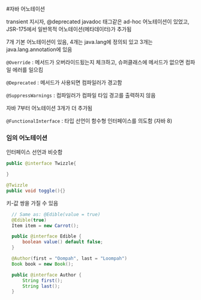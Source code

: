 #자바 어노테이션

transient 지시자, @deprecated javadoc 태그같은 ad-hoc 어노테이션이 있었고, JSR-175에서 일반목적 어노테이션(메타데이터)가 추가됨


7개 기본 어노테이션이 있음, 4개는 java.lang에 정의되 있고 3개는 java.lang.annotation에 있음

`@Override` : 메서드가 오버라이드됬는지 체크하고, 슈퍼클래스에 메서드가 없으면 컴파일 에러를 일으킴

`@Deprecated` : 메서드가 사용되면 컴파일러가 경고함

`@SuppressWarnings` : 컴파일러가 컴파일 타임 경고를 출력하지 않음

자바 7부터 어노테이션 3개가 더 추가됨

`@FunctionalInterface` : 타입 선언이 함수형 인터페이스를 의도함 (자바 8)

### 임의 어노테이션

인터페이스 선언과 비슷함

```java
public @interface Twizzle{

}

@Twizzle
public void toggle(){}
```

키-값 쌍을 가질 수 있음

```java
  // Same as: @Edible(value = true)
  @Edible(true)
  Item item = new Carrot();

  public @interface Edible {
      boolean value() default false;
  }

  @Author(first = "Oompah", last = "Loompah")
  Book book = new Book();

  public @interface Author {
      String first();
      String last();
  }
```

